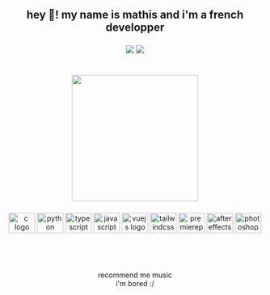 <h2 align="center">hey 🎈! my name is mathis and i'm a french developper</h2>

###

<div align="center">
  <img src="https://wakatime.com/badge/user/f78d919e-16a0-4812-b9e1-f190eb840c5f.svg"/>
  <img src="https://visitor-badge.laobi.icu/badge?page_id=underhoney.underhoney&"  />
</div>

###

<br clear="both">

<div align="center">
  <img height="250" src="https://media.giphy.com/media/xTiTnDrTTAaq076hZS/giphy.gif"  />
</div>

###

<div align="center">
  <img src="https://cdn.jsdelivr.net/gh/devicons/devicon/icons/c/c-original.svg" height="40" width="52" alt="c logo"  />
  <img src="https://cdn.jsdelivr.net/gh/devicons/devicon/icons/python/python-original.svg" height="40" width="52" alt="python logo"  />
  <img src="https://cdn.jsdelivr.net/gh/devicons/devicon/icons/typescript/typescript-original.svg" height="40" width="52" alt="typescript logo"  />
  <img src="https://cdn.jsdelivr.net/gh/devicons/devicon/icons/javascript/javascript-original.svg" height="40" width="52" alt="javascript logo"  />
  <img src="https://cdn.jsdelivr.net/gh/devicons/devicon/icons/vuejs/vuejs-original.svg" height="40" width="52" alt="vuejs logo"  />
  <img src="https://cdn.jsdelivr.net/gh/devicons/devicon/icons/tailwindcss/tailwindcss-original-wordmark.svg" height="40" width="52" alt="tailwindcss logo"  />
  <img src="https://cdn.jsdelivr.net/gh/devicons/devicon/icons/premierepro/premierepro-original.svg" height="40" width="52" alt="premierepro logo"  />
  <img src="https://cdn.jsdelivr.net/gh/devicons/devicon/icons/aftereffects/aftereffects-original.svg" height="40" width="52" alt="aftereffects logo"  />
  <img src="https://cdn.jsdelivr.net/gh/devicons/devicon/icons/photoshop/photoshop-line.svg" height="40" width="52" alt="photoshop logo"  />
</div>

###
<br clear="both">
<br clear="both">

<p align="center">recommend me music<br>i'm bored :/</p>

###

<br clear="both">

###
